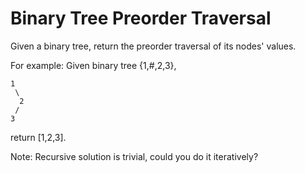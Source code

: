 # Binary Tree Preorder Traversal

Given a binary tree, return the preorder traversal of its nodes' values.

For example:
Given binary tree {1,#,2,3},

    1
     \
      2
     /
    3

return [1,2,3].

Note: Recursive solution is trivial, could you do it iteratively?
